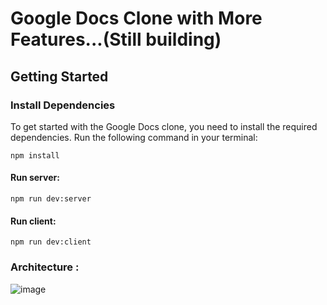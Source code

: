 # Google Docs Clone with More Features...(Still building)

## Getting Started

### Install Dependencies

To get started with the Google Docs clone, you need to install the required dependencies. Run the following command in your terminal:

```
npm install
```

#### Run server:
```
npm run dev:server
```

#### Run client:
```
npm run dev:client
```

### Architecture : 

![image](https://github.com/shreyas0924/socket-react/assets/72003665/2a2e78c7-3730-49f5-834b-9bfb50b4a321)


